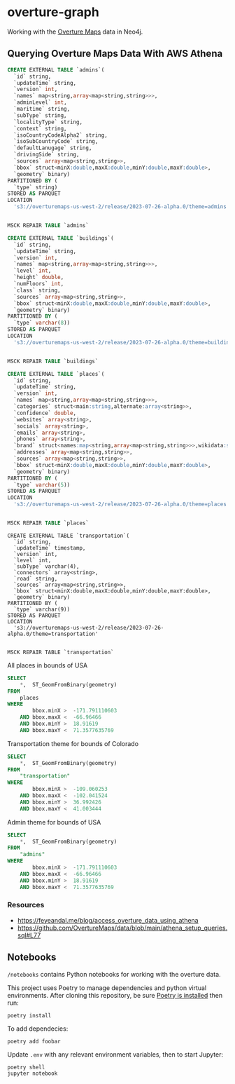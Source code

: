 # overture-graph 

Working with the [Overture Maps](https://overturemaps.org/) data in Neo4j.

## Querying Overture Maps Data With AWS Athena

```SQL
CREATE EXTERNAL TABLE `admins`(
  `id` string,
  `updateTime` string,
  `version` int,
  `names` map<string,array<map<string,string>>>,
  `adminLevel` int,
  `maritime` string,
  `subType` string,
  `localityType` string,
  `context` string,
  `isoCountryCodeAlpha2` string,
  `isoSubCountryCode` string,
  `defaultLanugage` string,
  `drivingSide` string,
  `sources` array<map<string,string>>,
  `bbox` struct<minX:double,maxX:double,minY:double,maxY:double>,
  `geometry` binary)
PARTITIONED BY (
  `type` string)
STORED AS PARQUET
LOCATION
  's3://overturemaps-us-west-2/release/2023-07-26-alpha.0/theme=admins'


MSCK REPAIR TABLE `admins`
```

```SQL
CREATE EXTERNAL TABLE `buildings`(
  `id` string,
  `updateTime` string,
  `version` int,
  `names` map<string,array<map<string,string>>>,
  `level` int,
  `height` double,
  `numFloors` int,
  `class` string,
  `sources` array<map<string,string>>,
  `bbox` struct<minX:double,maxX:double,minY:double,maxY:double>,
  `geometry` binary)
PARTITIONED BY (
  `type` varchar(8))
STORED AS PARQUET
LOCATION
  's3://overturemaps-us-west-2/release/2023-07-26-alpha.0/theme=buildings'


MSCK REPAIR TABLE `buildings`

```

```SQL
CREATE EXTERNAL TABLE `places`(
  `id` string,
  `updateTime` string,
  `version` int,
  `names` map<string,array<map<string,string>>>,
  `categories` struct<main:string,alternate:array<string>>,
  `confidence` double,
  `websites` array<string>,
  `socials` array<string>,
  `emails` array<string>,
  `phones` array<string>,
  `brand` struct<names:map<string,array<map<string,string>>>,wikidata:string>,
  `addresses` array<map<string,string>>,
  `sources` array<map<string,string>>,
  `bbox` struct<minX:double,maxX:double,minY:double,maxY:double>,
  `geometry` binary)
PARTITIONED BY (
  `type` varchar(5))
STORED AS PARQUET
LOCATION
  's3://overturemaps-us-west-2/release/2023-07-26-alpha.0/theme=places'


MSCK REPAIR TABLE `places`


```

```
CREATE EXTERNAL TABLE `transportation`(
  `id` string,
  `updateTime` timestamp,
  `version` int,
  `level` int,
  `subType` varchar(4),
  `connectors` array<string>,
  `road` string,
  `sources` array<map<string,string>>,
  `bbox` struct<minX:double,maxX:double,minY:double,maxY:double>,
  `geometry` binary)
PARTITIONED BY (
  `type` varchar(9))
STORED AS PARQUET
LOCATION
  's3://overturemaps-us-west-2/release/2023-07-26-alpha.0/theme=transportation'


MSCK REPAIR TABLE `transportation`
```


All places in bounds of USA

```SQL
SELECT
    *,  ST_GeomFromBinary(geometry)
FROM
    places
WHERE
        bbox.minX >  -171.791110603
    AND bbox.maxX <  -66.96466
    AND bbox.minY >  18.91619
    AND bbox.maxY <  71.3577635769
```


Transportation theme for bounds of Colorado

```SQL
SELECT
    *,  ST_GeomFromBinary(geometry)
FROM
    "transportation"
WHERE
        bbox.minX >  -109.060253
    AND bbox.maxX <  -102.041524
    AND bbox.minY >  36.992426
    AND bbox.maxY <  41.003444
```

Admin theme for bounds of USA

```SQL
SELECT
    *,  ST_GeomFromBinary(geometry)
FROM
    "admins"
WHERE
        bbox.minX >  -171.791110603
    AND bbox.maxX <  -66.96466
    AND bbox.minY >  18.91619
    AND bbox.maxY <  71.3577635769
```

### Resources

* https://feyeandal.me/blog/access_overture_data_using_athena
* https://github.com/OvertureMaps/data/blob/main/athena_setup_queries.sql#L77


## Notebooks

`/notebooks` contains Python notebooks for working with the overture data.

This project uses Poetry to manage dependencies and python virtual environments. After cloning this repository, be sure [Poetry is installed](https://python-poetry.org/) then run:

```
poetry install
```

To add dependecies:

```
poetry add foobar
```

Update `.env` with any relevant environment variables, then to start Jupyter:

```
poetry shell
jupyter notebook
```
